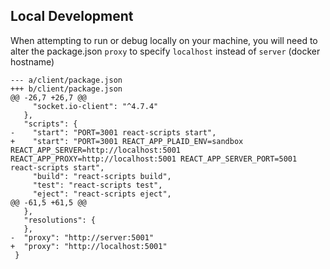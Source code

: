 ## Local Development
When attempting to run or debug locally on your machine, you will need to alter the package.json `proxy` to specify `localhost`
instead of `server` (docker hostname)
```
--- a/client/package.json
+++ b/client/package.json
@@ -26,7 +26,7 @@
     "socket.io-client": "^4.7.4"
   },
   "scripts": {
-    "start": "PORT=3001 react-scripts start",
+    "start": "PORT=3001 REACT_APP_PLAID_ENV=sandbox REACT_APP_SERVER=http://localhost:5001 REACT_APP_PROXY=http://localhost:5001 REACT_APP_SERVER_PORT=5001 react-scripts start",
     "build": "react-scripts build",
     "test": "react-scripts test",
     "eject": "react-scripts eject",
@@ -61,5 +61,5 @@
   },
   "resolutions": {
   },
-  "proxy": "http://server:5001"
+  "proxy": "http://localhost:5001"
 }

```
